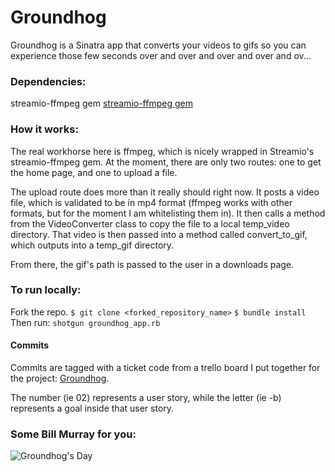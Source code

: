 # Groundhog

Groundhog is a Sinatra app that converts your videos to gifs so you can experience those few seconds over and over and over and over and ov...

### Dependencies:
streamio-ffmpeg gem
[streamio-ffmpeg gem](https://github.com/streamio/streamio-ffmpeg )

### How it works:
The real workhorse here is ffmpeg, which is nicely wrapped in Streamio's streamio-ffmpeg gem. At the moment, there are only two routes: one to get the home page, and one to upload a file.

The upload route does more than it really should right now. It posts a video file, which is validated to be in mp4 format (ffmpeg works with other formats, but for the moment I am whitelisting them in). It then calls a method from the VideoConverter class to copy the file to a local temp_video directory. That video is then passed into a method called convert_to_gif, which outputs into a temp_gif directory.

From there, the gif's path is passed to the user in a downloads page.

### To run locally:
Fork the repo.
`$ git clone <forked_repository_name>`
`$ bundle install`
Then run:
`shotgun groundhog_app.rb`

#### Commits

Commits are tagged with a ticket code from a trello board I put together for the project: [Groundhog](https://trello.com/b/adBaKvdJ/wistia-gif-converter).

The number (ie 02) represents a user story, while the letter (ie -b) represents a goal inside that user story.

### Some Bill Murray for you:
![Groundhog's Day](http://img.pandawhale.com/post-38185-dont-drive-angry-gif-Bill-Murr-du2W.gif)
